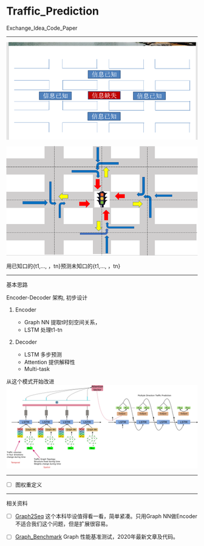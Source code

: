 # Traffic_Prediction
 Exchange_Idea_Code_Paper

 ***

![Traffic Prediction Problem](Problem.png "Traffic Prediction Problem")

![Traffic Flow](Traffic_Flow.png "Traffic Flow")

 用已知口的{t1,..., ，tn}预测未知口的{t1,..., ，tn}

***

基本思路

Encoder-Decoder 架构, 初步设计

1. Encoder 

    * Graph NN 提取t时刻空间关系，
    * LSTM 处理t1-tn

2. Decoder

    * LSTM 多步预测
    * Attention 提供解释性
    * Multi-task 

从这个模式开始改进
![Basic Idea](basic_idea_v2.png "Basic Idea")

***

- [ ] 图权重定义

***

相关资料


- [ ] [Graph2Seq](https://github.com/nwpuhq/Graph2Seq) 这个本科毕设值得看一看，简单紧凑。只用Graph NN做Encoder不适合我们这个问题，但是扩展很容易。 
- [ ] [Graph_Benchmark](https://github.com/graphdeeplearning/benchmarking-gnns) Graph 性能基准测试，2020年最新文章及代码。





